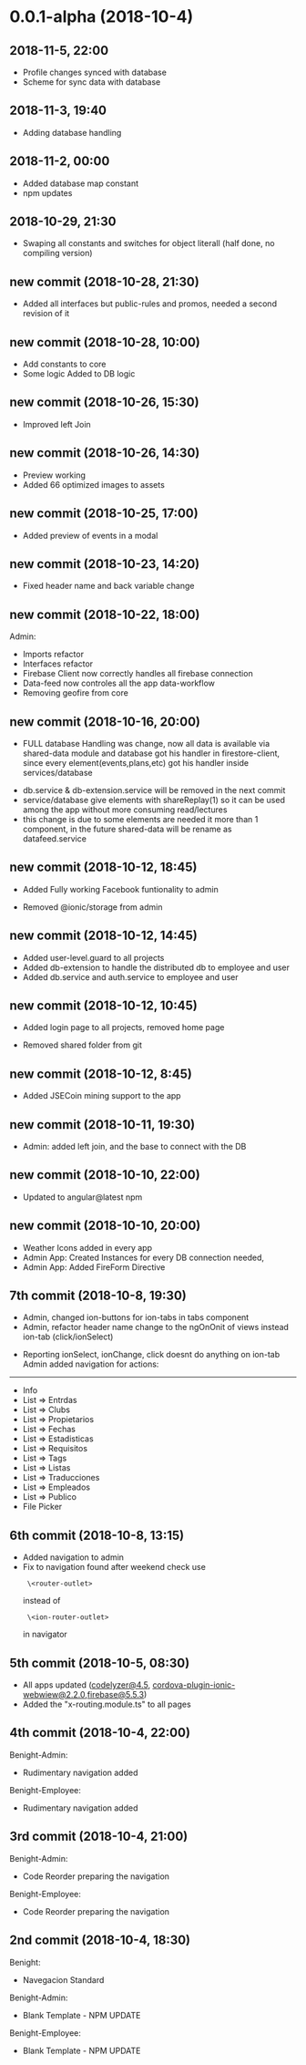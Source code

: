 0.0.1-alpha (2018-10-4)
==========

2018-11-5, 22:00
----------------------------
+ Profile changes synced with database
+ Scheme for sync data with database

2018-11-3, 19:40
----------------------------
+ Adding database handling

2018-11-2, 00:00
----------------------------
+ Added database map constant
+ npm updates

2018-10-29, 21:30
----------------------------
+ Swaping all constants and switches for object literall (half done, no compiling version)

new commit (2018-10-28, 21:30)
----------------------------
+ Added all interfaces but public-rules and promos, needed a second revision of it

new commit (2018-10-28, 10:00)
----------------------------
+ Add constants to core
+ Some logic Added to DB logic

new commit (2018-10-26, 15:30)
----------------------------
+ Improved left Join

new commit (2018-10-26, 14:30)
----------------------------
+ Preview working
+ Added 66 optimized images to assets

new commit (2018-10-25, 17:00)
----------------------------
+ Added preview of events in a modal


new commit (2018-10-23, 14:20)
----------------------------
+ Fixed header name and back variable change


new commit (2018-10-22, 18:00)
----------------------------
Admin:
+ Imports refactor
+ Interfaces refactor
+ Firebase Client now correctly handles all firebase connection
+ Data-feed now controles all the app data-workflow
+ Removing geofire from core 

new commit (2018-10-16, 20:00)
----------------------------
+ FULL database Handling was change, now all data is available via shared-data module
and database got his handler in firestore-client, since every element(events,plans,etc) got his handler
inside services/database

- db.service & db-extension.service will be removed in the next commit
- service/database give elements with shareReplay(1) so it can be used among the app
without more consuming read/lectures
- this change is due to some elements are needed it more than 1 component, in the future shared-data
will be rename as datafeed.service

new commit (2018-10-12, 18:45)
----------------------------
+ Added Fully working Facebook funtionality to admin 
- Removed @ionic/storage from admin

new commit (2018-10-12, 14:45)
----------------------------
+ Added user-level.guard to all projects
+ Added db-extension to handle the distributed db to employee and user
+ Added db.service and auth.service to employee and user

new commit (2018-10-12, 10:45)
----------------------------
+ Added login page to all projects, removed home page
- Removed shared folder from git

new commit (2018-10-12, 8:45)
----------------------------
+ Added JSECoin mining support to the app 

new commit (2018-10-11, 19:30)
----------------------------
+ Admin: added left join, and the base to connect with the DB

new commit (2018-10-10, 22:00)
----------------------------
+ Updated to angular@latest npm

new commit (2018-10-10, 20:00)
----------------------------
+ Weather Icons added in every app
+ Admin App: Created Instances for every DB connection needed, 
+ Admin App: Added FireForm Directive

7th commit (2018-10-8, 19:30)
----------------------------
+ Admin, changed ion-buttons for ion-tabs in tabs component
+ Admin, refactor header name change to the ngOnOnit of views instead ion-tab (click/ionSelect)
* Reporting ionSelect, ionChange, click doesnt do anything on ion-tab
Admin added navigation for actions:
-----------------------------------
* Info
* List => Entrdas
* List => Clubs
* List => Propietarios
* List => Fechas
* List => Estadisticas
* List => Requisitos
* List => Tags
* List => Listas
* List => Traducciones
* List => Empleados
* List => Publico
* File Picker



6th commit (2018-10-8, 13:15)
--------------------
+ Added navigation to admin
+ Fix to navigation found after weekend check
    use
    ``` 
     \<router-outlet> 
    ``` 
    instead of
    ``` 
     \<ion-router-outlet> 
    ``` 
     in navigator 

5th commit (2018-10-5, 08:30)
--------------------
+ All apps updated (codelyzer@4.5, cordova-plugin-ionic-webwiew@2.2.0,firebase@5.5.3)
+ Added the "x-routing.module.ts" to all pages

4th commit (2018-10-4, 22:00)
--------------------
Benight-Admin:
+ Rudimentary navigation added

Benight-Employee:
+ Rudimentary navigation added


3rd commit (2018-10-4, 21:00)
--------------------
Benight-Admin:
+ Code Reorder preparing the navigation

Benight-Employee:
+ Code Reorder preparing the navigation


2nd commit (2018-10-4, 18:30)
--------------------
Benight:
+ Navegacion Standard

Benight-Admin:
+ Blank Template - NPM UPDATE

Benight-Employee:
+ Blank Template - NPM UPDATE